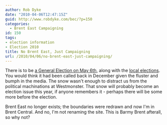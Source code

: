 ```yaml
---
author: Rob Dyke
date: "2010-04-06T12:47:15Z"
guid: http://www.robdyke.com/bec/?p=150
categories:
  - Brent East Campaigning
id: 150
tags:
- election information
- Election 2010
title: No Brent East, Just Campaigning
url: /2010/04/06/no-brent-east-just-campaigning/
---
```

There is to be [a General Election on May 6th](http://www.guardian.co.uk/politics/2010/apr/06/gordon-brown-may-6-election), along with the [local elections](http://www.brent.gov.uk/elections). You would think it had been called back in December given the fluster and bumph in the media. The snow wasn't enough to distract us from the political machinations at Westmonster. That snow will probably become an election issue this year, if anyone remembers it - perhaps there will be some more before the election.

Brent East no longer exists; the boundaries were redrawn and now I'm in Brent Central. And no, I'm not renaming the site. This is Barmy Brent afterall, so why not?
